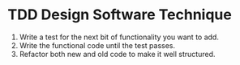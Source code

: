 # TDD Design Software Technique

1. Write a test for the next bit of functionality you want to add.
2. Write the functional code until the test passes.
3. Refactor both new and old code to make it well structured.